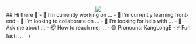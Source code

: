 <div align="center">
  <img src="[[https://github.com/oka1313/oka1313/assets/101691440/92118a53-c5b6-40bc-b130-bf8c398d7](https://github.com/kyechan99/capsule-render.git)](https://github.com/kyechan99/capsule-render.git)" />
</div>
## Hi there 👋
- 🔭 I’m currently working on ...
- 🌱 I’m currently learning front-end
- 👯 I’m looking to collaborate on ...
- 🤔 I’m looking for help with ...
- 💬 Ask me about ...
- 📫 How to reach me: ...
- 😄 Pronouns: KangLongE
- ⚡ Fun fact: ...
-->


<!--
**KangLongE/KangLongE** is a ✨ _special_ ✨ repository because its `README.md` (this file) appears on your GitHub profile.


